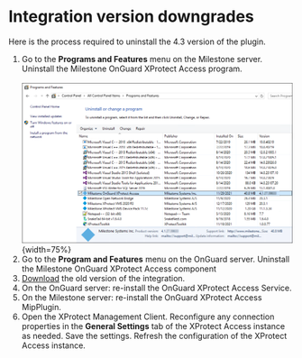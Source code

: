 # Integration version downgrades

Here is the process required to uninstall the 4.3 version of the plugin.

1. Go to the **Programs and Features** menu on the Milestone server. Uninstall the Milestone OnGuard XProtect Access program.</br>
    </br>
    ![Uninstall](img/UninstallXProtect.png){width=75%}
2. Go to the **Program and Features** menu on the OnGuard server. Uninstall the Milestone OnGuard XProtect Access component
3. [Download](https://download.milestonesys.com/LenelS2xpa/) the old version of the integration.
4. On the OnGuard server: re-install the OnGuard XProtect Access Service.
5. On the Milestone server: re-install the OnGuard XProtect Access MipPlugin.
6. Open the XProtect Management Client. Reconfigure any connection properties in the **General Settings** tab of the XProtect Access instance as needed. Save the settings. Refresh the configuration of the XProtect Access instance.